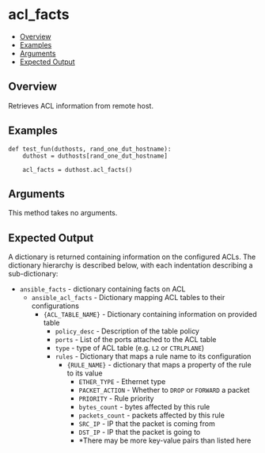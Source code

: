 # acl_facts

- [Overview](#overview)
- [Examples](#examples)
- [Arguments](#arguments)
- [Expected Output](#expected-output)

## Overview
Retrieves ACL information from remote host.

## Examples
```
def test_fun(duthosts, rand_one_dut_hostname):
    duthost = duthosts[rand_one_dut_hostname]

    acl_facts = duthost.acl_facts()
```

## Arguments
This method takes no arguments.

## Expected Output
A dictionary is returned containing information on the configured ACLs. The dictionary hierarchy is described below, with each indentation describing a sub-dictionary:

- `ansible_facts` - dictionary containing facts on ACL
    - `ansible_acl_facts` - Dictionary mapping ACL tables to their configurations
        - `{ACL_TABLE_NAME}` - Dictionary containing information on provided table
            - `policy_desc` - Description of the table policy
            - `ports` - List of the ports attached to the ACL table
            - `type` - type of ACL table (e.g. `L2` or `CTRLPLANE`)
            - `rules` - Dictionary that maps a rule name to its configuration
                - `{RULE_NAME}` - dictionary that maps a property of the rule to its value
                    - `ETHER_TYPE` - Ethernet type
                    - `PACKET_ACTION` - Whether to `DROP` or `FORWARD` a packet
                    - `PRIORITY` - Rule priority
                    - `bytes_count` - bytes affected by this rule
                    - `packets_count` - packets affected by this rule
                    - `SRC_IP` - IP that the packet is coming from
                    - `DST_IP` - IP that the packet is going to
                    - *There may be more key-value pairs than listed here
